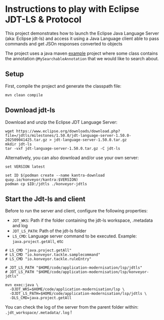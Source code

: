 # Instructions to play with Eclipse JDT-LS & Protocol

This project demonstrates how to launch the Eclipse Java Language Server (aka: Eclipse jdt-ls) and access it using a Java Language client 
able to pass commands and get JSOn responses converted to objects

The project uses a java maven [example](example) project where some class contains the annotation `@MySearchableAnnotation` that we would like to search about.

## Setup

First, compile the project and generate the classpath file:

```shell
mvn clean compile
```

## Download jdt-ls

Download and unzip the Eclipse JDT Language Server:

```shell
wget https://www.eclipse.org/downloads/download.php?file=/jdtls/milestones/1.50.0/jdt-language-server-1.50.0-202509041425.tar.gz > jdt-language-server-1.50.0.tar.gz
mkdir jdt-ls
tar -vxf jdt-language-server-1.50.0.tar.gz -C jdt-ls
```

Alternatively, you can also download and/or use your own server: 
```shell
set VERSION latest

set ID $(podman create --name kantra-download quay.io/konveyor/kantra:$VERSION)
podman cp $ID:/jdtls ./konveyor-jdtls
```

## Start the Jdt-ls and client

Before to run the server and client, configure the following properties:
- `JDT_WKS`: Path if the folder containing the jdt-ls workspace, .metadata and log
- `JDT_LS_PATH`: Path of the jdt-ls folder
- `LS_CMD`: Language server command to be executed. Example: `java.project.getAll`, etc

```shell
# LS_CMD "java.project.getAll"
# LS_CMD "io.konveyor.tackle.samplecommand"
# LS_CMD "io.konveyor.tackle.ruleEntry" 

# JDT_LS_PATH "$HOME/code/application-modernisation/lsp/jdtls"
# JDT_LS_PATH "$HOME/code/application-modernisation/lsp/konveyor-jdtls"

mvn exec:java \
  -DJDT_WKS=$HOME/code/application-modernisation/lsp \
  -DJDT_LS_PATH=$HOME/code/application-modernisation/lsp/jdtls \
  -DLS_CMD=java.project.getAll
```
You can check the log of the server from the parent folder within: `.jdt_workspace/.metadata/.log` !